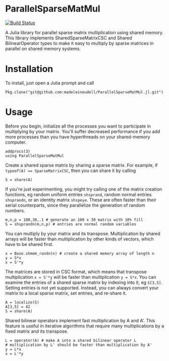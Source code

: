 # ParallelSparseMatMul

[![Build Status](https://travis-ci.org/madeleineudell/ParallelSparseMatMul.jl.png)](https://travis-ci.org/madeleineudell/ParallelSparseMatMul.jl)

A Julia library for parallel sparse matrix multiplication using shared memory.
This library implements SharedSparseMatrixCSC and Shared BilinearOperator types
to make it easy to multiply by sparse matrices in parallel on shared memory systems.

Installation
============

To install, just open a Julia prompt and call

    Pkg.clone("git@github.com:madeleineudell/ParallelSparseMatMul.jl.git")
	
Usage
=====

Before you begin, initialize all the processes you want to participate in multiplying by your matrix.
You'll suffer decreased performance if you add more processes 
than you have hyperthreads on your shared-memory computer.

    addprocs(3)
    using ParallelSparseMatMul

Create a shared sparse matrix by sharing a sparse matrix.
For example, if `typeof(A) == SparseMatrixCSC`, then you can share it by calling

    S = share(A)

If you're just experimenting, you might try calling one of the matrix creation functions,
eg random uniform entries `shsprand`, random normal entries `shsprandn`,
or an identity matrix `shspeye`. 
These are often faster than their serial counterparts, since
they parallelize the generation of random numbers.

    m,n,p = 100,30,.1 # generate an 100 x 30 matrix with 10% fill
    S = shsprandn(m,n,p) # entries are normal random variables

You can multiply by your matrix and its transpose.
Multiplication by shared arrays will be faster than multiplication by other kinds of vectors,
which have to be shared first.

    x = Base.shmem_randn(n) # create a shared memory array of length n
    y = S*x
    x = S'*y

The matrices are stored in CSC format, which means that transpose multiplication `x = S'*y`
will be faster than multiplication `y = S*x`.
You can examine the entries of a shared sparse matrix by indexing into it,
eg `S[3,5]`.
Setting entries is not yet supported.
Instead, you can always convert your matrix to a local sparse matrix,
set entries, and re-share it.

    A = localize(S)
    A[3,5] = 42
    S = share(A)

Shared bilinear operators implement fast multiplication by A and A'.
This feature is useful in iterative algorithms that require many multiplications
by a fixed matrix and its transpose.

    L = operator(A) # make A into a shared bilinear operator L
    # multiplication by L' should be faster than multiplication by A'
    y = L*x 
    x = L'*y
